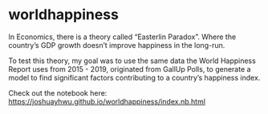 # worldhappiness

In Economics, there is a theory called “Easterlin Paradox”. Where the country’s GDP growth doesn’t improve happiness in the long-run.

To test this theory, my goal was to use the same data the World Happiness Report uses from 2015 - 2019, originated from GallUp Polls, to generate a model to find significant factors contributing to a country’s happiness index.

Check out the notebook here: https://joshuayhwu.github.io/worldhappiness/index.nb.html
